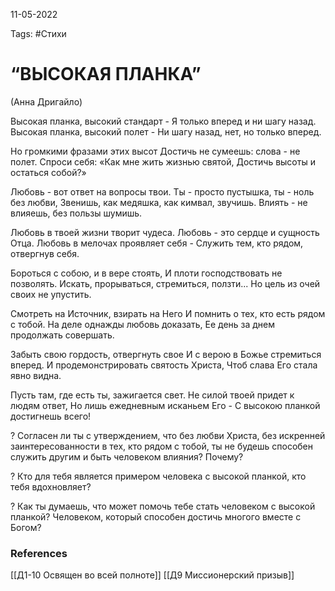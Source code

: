 11-05-2022

Tags: #Стихи 

# “ВЫСОКАЯ ПЛАНКА”
(Анна Дригайло)

Высокая планка, высокий стандарт -
Я только вперед и ни шагу назад.
Высокая планка, высокий полет -
Ни шагу назад, нет, но только вперед.

Но громкими фразами этих высот
Достичь не сумеешь: слова - не полет.
Спроси себя: «Как мне жить жизнью святой,
Достичь высоты и остаться собой?»

Любовь - вот ответ на вопросы твои.
Ты - просто пустышка, ты - ноль без любви,
Звенишь, как медяшка, как кимвал, звучишь.
Влиять - не влияешь, без пользы шумишь.

Любовь в твоей жизни творит чудеса.
Любовь - это сердце и сущность Отца.
Любовь в мелочах проявляет себя -
Служить тем, кто рядом, отвергнув себя.

Бороться с собою, и в вере стоять,
И плоти господствовать не позволять.
Искать, прорываться, стремиться, ползти...
Но цель из очей своих не упустить.

Смотреть на Источник, взирать на Него
И помнить о тех, кто есть рядом с тобой.
На деле однажды любовь доказать,
Ее день за днем продолжать совершать.

Забыть свою гордость, отвергнуть свое
И с верою в Божье стремиться вперед.
И продемонстрировать святость Христа,
Чтоб слава Его стала явно видна.

Пусть там, где есть ты, зажигается свет.
Не силой твоей придет к людям ответ,
Но лишь ежедневным исканьем Его -
С высокою планкой достигнешь всего!

? Согласен ли ты с утверждением, что без любви Христа, без искренней заинтересованности в тех, кто рядом с тобой, ты не будешь способен служить другим и быть человеком влияния? Почему?

? Кто для тебя является примером человека с высокой планкой, кто тебя вдохновляет?

?  Как ты думаешь, что может помочь тебе стать человеком с высокой планкой? Человеком, который способен достичь многого вместе с Богом?

### References
[[Д1-10 Освящен во всей полноте]]
[[Д9 Миссионерский призыв]]
